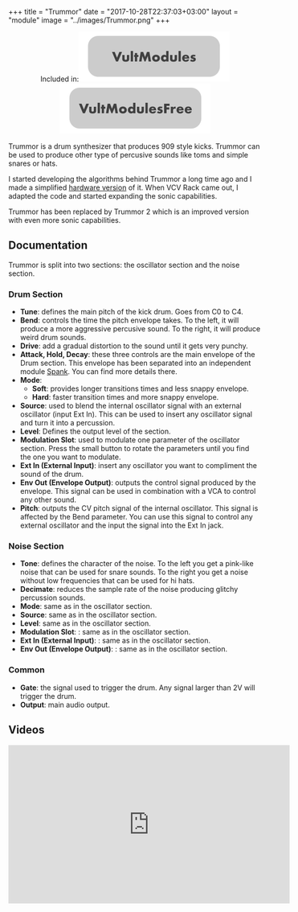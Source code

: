 +++
title = "Trummor"
date = "2017-10-28T22:37:03+03:00"
layout = "module"
image = "../images/Trummor.png"
+++

<center>Included in:<img src="../images/VultModulesSticker.svg"> <img src="../images/VultModulesFreeSticker.svg"> </center>


Trummor is a drum synthesizer that produces 909 style kicks. Trummor can be used to produce other type of percusive sounds like toms and simple snares or hats.

I started developing the algorithms behind Trummor a long time ago and I made a simplified [hardware version](http://modlfo.github.io/projects/vult-analog-module/) of it. When VCV Rack came out, I adapted the code and started expanding the sonic capabilities.

Trummor has been replaced by Trummor 2 which is an improved version with even more sonic capabilities.

## Documentation

Trummor is split into two sections: the oscillator section and the noise section.

### Drum Section

- **Tune**: defines the main pitch of the kick drum. Goes from C0 to C4.
- **Bend**: controls the time the pitch envelope takes. To the left, it will produce a more aggressive percusive sound. To the right, it will produce weird drum sounds.
- **Drive**: add a gradual distortion to the sound until it gets very punchy.
- **Attack, Hold, Decay**: these three controls are the main envelope of the Drum section. This envelope has been separated into an independent module [Spank](/spank). You can find more details there.
- **Mode**:
   - **Soft**: provides longer transitions times and less snappy envelope.
   - **Hard**: faster transition times and more snappy envelope.
- **Source**: used to blend the internal oscillator signal with an external oscillator (input Ext In). This can be used to insert any oscillator signal and turn it into a percussion.
- **Level**: Defines the output level of the section.
- **Modulation Slot**: used to modulate one parameter of the oscillator section. Press the small button to rotate the parameters until you find the one you want to modulate.
- **Ext In (External Input)**: insert any oscillator you want to compliment the sound of the drum.
- **Env Out (Envelope Output)**: outputs the control signal produced by the envelope. This signal can be used in combination with a VCA to control any other sound.
- **Pitch**: outputs the CV pitch signal of the internal oscillator. This signal is affected by the Bend parameter. You can use this signal to control any external oscillator and the input the signal into the Ext In jack.

### Noise Section
- **Tone**: defines the character of the noise. To the left you get a pink-like noise that can be used for snare sounds. To the right you get a noise without low frequencies that can be used for hi hats.
- **Decimate**: reduces the sample rate of the noise producing glitchy percussion sounds.
- **Mode**: same as in the oscillator section.
- **Source**: same as in the oscillator section.
- **Level**: same as in the oscillator section.
- **Modulation Slot**: : same as in the oscillator section.
- **Ext In (External Input)**: : same as in the oscillator section.
- **Env Out (Envelope Output)**: : same as in the oscillator section.

### Common

- **Gate**: the signal used to trigger the drum. Any signal larger than 2V will trigger the drum.
- **Output**: main audio output.



## Videos

<iframe width="560" height="315" src="https://www.youtube.com/embed/gKq4NGLe7iw" frameborder="0" allowfullscreen></iframe>